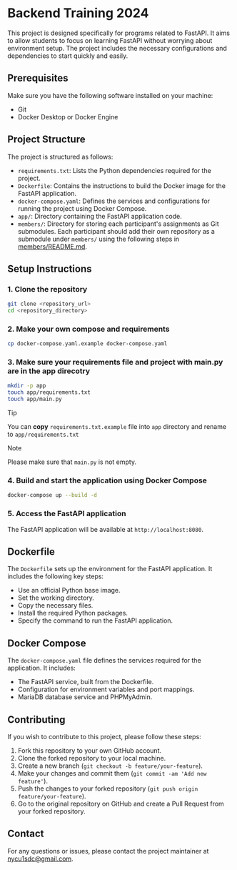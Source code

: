 # Backend Training 2024

This project is designed specifically for programs related to FastAPI. It aims to allow students to focus on learning FastAPI without worrying about environment setup. The project includes the necessary configurations and dependencies to start quickly and easily.

## Prerequisites

Make sure you have the following software installed on your machine:

- Git
- Docker Desktop or Docker Engine

## Project Structure

The project is structured as follows:

- `requirements.txt`: Lists the Python dependencies required for the project.
- `Dockerfile`: Contains the instructions to build the Docker image for the FastAPI application.
- `docker-compose.yaml`: Defines the services and configurations for running the project using Docker Compose.
- `app/`: Directory containing the FastAPI application code.
- `members/`: Directory for storing each participant's assignments as Git submodules. Each participant should add their own repository as a submodule under `members/` using the following steps in [members/README.md](members/README.md).

## Setup Instructions

### 1. **Clone the repository**

```bash
git clone <repository_url>
cd <repository_directory>
```

### 2. **Make your own compose and requirements**

```bash
cp docker-compose.yaml.example docker-compose.yaml
```

### 3. **Make sure your requirements file and project with main.py are in the app direcotry**

```bash
mkdir -p app
touch app/requirements.txt
touch app/main.py
```

> [!TIP]
> You can **copy** `requirements.txt.example` file into `app` directory and rename to `app/requirements.txt`

> [!NOTE]
> Please make sure that `main.py` is not empty.

### 4. **Build and start the application using Docker Compose**

```bash
docker-compose up --build -d
```

### 5. **Access the FastAPI application**

The FastAPI application will be available at `http://localhost:8080`.

## Dockerfile

The `Dockerfile` sets up the environment for the FastAPI application. It includes the following key steps:

- Use an official Python base image.
- Set the working directory.
- Copy the necessary files.
- Install the required Python packages.
- Specify the command to run the FastAPI application.

## Docker Compose

The `docker-compose.yaml` file defines the services required for the application. It includes:

- The FastAPI service, built from the Dockerfile.
- Configuration for environment variables and port mappings.
- MariaDB database service and PHPMyAdmin.

## Contributing

If you wish to contribute to this project, please follow these steps:

1. Fork this repository to your own GitHub account.
2. Clone the forked repository to your local machine.
3. Create a new branch (`git checkout -b feature/your-feature`).
4. Make your changes and commit them (`git commit -am 'Add new feature'`).
5. Push the changes to your forked repository (`git push origin feature/your-feature`).
6. Go to the original repository on GitHub and create a Pull Request from your forked repository.

## Contact

For any questions or issues, please contact the project maintainer at [nycu1sdc@gmail.com](mailto:nycu1sdc@gmail.com).
